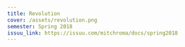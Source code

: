 ```yaml
---
title: Revolution
cover: /assets/revolution.png
semester: Spring 2018
issuu_link: https://issuu.com/mitchroma/docs/spring2018
---
```

